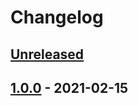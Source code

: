 # Changelog

## [Unreleased]

## [1.0.0] - 2021-02-15

[Unreleased]: https://github.com/tobiasehlert/teslamateapi/compare/v1.0.0...HEAD
[1.0.0]: https://github.com/tobiasehlert/teslamateapi/releases/tag/v1.0.0
